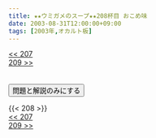 ```yaml
---
title: ★★ウミガメのスープ★★208杯目 おこめ味
date: 2003-08-31T12:00:00+09:00
tags: [2003年,オカルト板]
---
```

<div class="th_left"><a href="../207"><< 207</a></div>
<div class="th_right"><a href="../209">209 >></a></div>
<br><br>
<script src="../../js/cupsoup.js"></script>
<form>
<input type="button" value="問題と解説のみにする" onClick="toggleCupsoup()">
</form>
{{< 208 >}}
<div class="th_left"><a href="../207"><< 207</a></div>
<div class="th_right"><a href="../209">209 >></a></div>